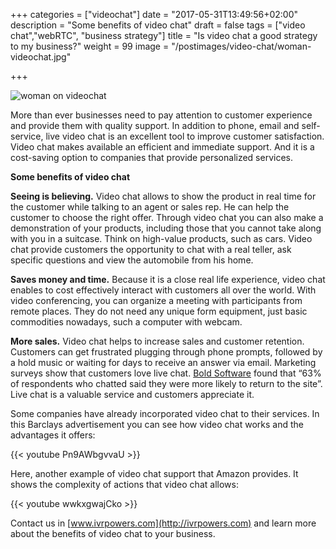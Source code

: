 +++
categories = ["videochat"]
date = "2017-05-31T13:49:56+02:00"
description = "Some benefits of video chat"
draft = false
tags = ["video chat","webRTC", "business strategy"]
title = "Is video chat a good strategy to my business?"
weight = 99
image = "/postimages/video-chat/woman-videochat.jpg"

+++

![woman on videochat](/postimages/video-chat/woman-videochat.jpg)

More than ever businesses need to pay attention to customer experience and provide them with quality support. In addition to phone, email and self-service, live video chat is an excellent tool to improve customer satisfaction. Video chat makes available an efficient and immediate support. And it is a cost-saving option to companies that provide personalized services.

**Some benefits of video chat**

**Seeing is believing.** Video chat allows to show the product in real time for the customer while talking to an agent or sales rep. He can help the customer to choose the right offer. Through video chat you can also make a demonstration of your products, including those that you cannot take along with you in a suitcase. Think on high-value products, such as cars. Video chat provide customers the opportunity to chat with a real teller, ask specific questions and view the automobile from his home.

**Saves money and time.** Because it is a close real life experience, video chat enables to cost effectively interact with customers all over the world. With video conferencing, you can organize a meeting with participants from remote places. They do not need any unique form equipment, just basic commodities nowadays, such a computer with webcam.

**More sales.** Video chat helps to increase sales and customer retention. Customers can get frustrated plugging through phone prompts, followed by a hold music or waiting for days to receive an answer via email. Marketing surveys show that customers love live chat. [Bold Software](https://www.emarketer.com/Article/How-Helpful-Live-Chat/1007235) found that “63% of respondents who chatted said they were more likely to return to the site”. Live chat is a valuable service and customers appreciate it.

Some companies have already incorporated video chat to their services. In this Barclays advertisement you can see how video chat works and the advantages it offers:

{{< youtube Pn9AWbgvvaU >}}

Here, another example of video chat support that Amazon provides. It shows the complexity of actions that video chat allows:

{{< youtube wwkxgwajCko >}}

Contact us in [www.ivrpowers.com](http://ivrpowers.com) and learn more about the benefits of video chat to your business.
 
